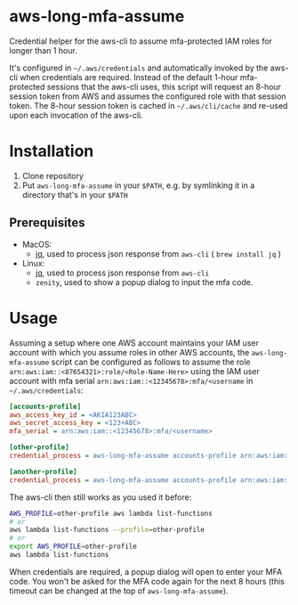# aws-long-mfa-assume

Credential helper for the aws-cli to assume mfa-protected IAM roles for longer than 1 hour.

It's configured in `~/.aws/credentials` and automatically invoked by the aws-cli when credentials are required.
Instead of the default 1-hour mfa-protected sessions that the aws-cli uses, this script will request an 8-hour session
token from AWS and assumes the configured role with that session token. The 8-hour session token is cached in
`~/.aws/cli/cache` and re-used upon each invocation of the aws-cli.


# Installation

1. Clone repository
1. Put `aws-long-mfa-assume` in your `$PATH`, e.g. by symlinking it in a directory that's in your `$PATH`

## Prerequisites

- MacOS:
  - [jq](https://stedolan.github.io/jq/), used to process json response from `aws-cli`  ( `brew install jq` )
- Linux:
  - [jq](https://stedolan.github.io/jq/), used to process json response from `aws-cli`
  - `zenity`, used to show a popup dialog to input the mfa code.

# Usage

Assuming a setup where one AWS account maintains your IAM user account with which you assume roles in other AWS
accounts, the `aws-long-mfa-assume` script can be configured as follows to assume the role
`arn:aws:iam::<87654321>:role/<Role-Name-Here>` using the IAM user account with mfa serial
`arn:aws:iam::<12345678>:mfa/<username` in `~/.aws/credentials`:
```ini
[accounts-profile]
aws_access_key_id = <AKIA123ABC>
aws_secret_access_key = <123+ABC>
mfa_serial = arn:aws:iam::<12345678>:mfa/<username>

[other-profile]
credential_process = aws-long-mfa-assume accounts-profile arn:aws:iam::<87654321>:role/<Role-Name-Here>

[another-profile]
credential_process = aws-long-mfa-assume accounts-profile arn:aws:iam::<12345678>:role/<Another-Role-Name-Here>
```

The aws-cli then still works as you used it before:
```bash
AWS_PROFILE=other-profile aws lambda list-functions
# or
aws lambda list-functions --profile=other-profile
# or
export AWS_PROFILE=other-profile
aws lambda list-functions
```
When credentials are required, a popup dialog will open to enter your MFA code. You won't be asked for the MFA
code again for the next 8 hours (this timeout can be changed at the top of `aws-long-mfa-assume`).
